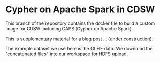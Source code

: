 # Cypher on Apache Spark in CDSW 
This branch of the repository contains the docker file to build a custom image for CDSW including CAPS (Cypher on Apache Spark).

This is supplementary material for a blog post ... (under construction).

The example dataset we use here is the GLEIF data. We download the "concatenated files" into our workspace for HDFS upload.
